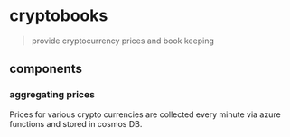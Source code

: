 # cryptobooks

> provide cryptocurrency prices and book keeping

## components

### aggregating prices

Prices for various crypto currencies are collected every minute via azure functions and stored in cosmos DB.
